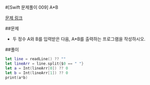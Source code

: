 #[Swift 문제풀이 009] A*B

[문제 링크](https://www.acmicpc.net/problem/10998)

##문제

- 두 정수 A와 B를 입력받은 다음, A*B를 출력하는 프로그램을 작성하시오.

##풀이

```swift 
let line = readLine() ?? ""
let lineArr = line.split{$0 == " "}
let a = Int(lineArr[0]) ?? 0
let b = Int(lineArr[1]) ?? 0
print(a*b)
```
